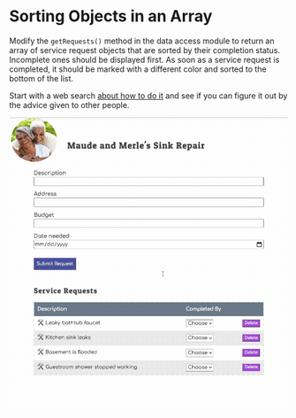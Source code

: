 # Sorting Objects in an Array

Modify the `getRequests()` method in the data access module to return an array of service request objects that are sorted by their completion status.  Incomplete ones should be displayed first. As soon as a service request is completed, it should be marked with a different color and sorted to the bottom of the list.

Start with a web search [about how to do it](https://duckduckgo.com/?q=javascript+array+sort+by+boolean+property&ia=web) and see if you can figure it out by the advice given to other people.

<img src="./images/sink-repair-sort-requests.gif" alt="Animation showing the sorting of requests when there are completed ones" width="800px" />